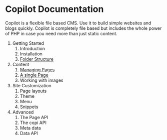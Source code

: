 Copilot Documentation
===

Copilot is a flexible file based CMS. Use it to build simple websites and blogs quickly. Copilot is completely file based but includes the whole power of PHP in case you need more than just static content.

1. Getting Started
    1. Introduction
    2. Installation
    3. [Folder Structure](folder-structure.md)
2. Content
    1. [Managing Pages](pages.md)
    2. [A single Page](page.md)
    3. Working with images
3. Site Customization
    1. Page layouts
    2. Theme
    3. Menu
    4. Snippets
4. Advanced
    1. The Page API
    2. The copi API
    3. Meta data
    4. Data API